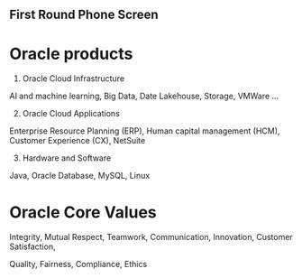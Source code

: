 ## First Round Phone Screen

# Oracle products

1. Oracle Cloud Infrastructure

AI and machine learning, Big Data, Date Lakehouse, Storage, VMWare ...

2. Oracle Cloud Applications

Enterprise Resource Planning (ERP), Human capital management (HCM), Customer Experience (CX), NetSuite

3. Hardware and Software

Java, Oracle Database, MySQL, Linux

# Oracle Core Values

Integrity, Mutual Respect, Teamwork, Communication, Innovation, Customer Satisfaction, 

Quality, Fairness, Compliance, Ethics
